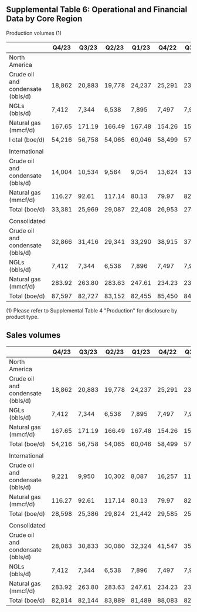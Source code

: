 ## Supplemental Table 6: Operational and Financial Data by Core Region

Production volumes (1)

|                                   | Q4/23  | Q3/23  | Q2/23  | Q1/23  | Q4/22  | Q3/22  | Q2/22  | Q1/22  | Q4/21  | Q3/21  | Q2/21  | Q1/21  |
|-----------------------------------|--------|--------|--------|--------|--------|--------|--------|--------|--------|--------|--------|--------|
| North America                     |        |        |        |        |        |        |        |        |        |        |        |        |
| Crude oil and condensate (bbls/d) | 18,862 | 20,883 | 19,778 | 24,237 | 25,291 | 23,898 | 24,801 | 23,571 | 23,846 | 24,757 | 24,316 | 24,645 |
| NGLs (bbls/d)                     | 7,412  | 7,344  | 6,538  | 7,895  | 7,497  | 7,901  | 8,113  | 8,342  | 8,461  | 8,068  | 8,695  | 8,074  |
| Natural gas (mmcf/d)              | 167.65 | 171.19 | 166.49 | 167.48 | 154.26 | 152.07 | 150.68 | 148.11 | 137.93 | 145.18 | 152.06 | 144.36 |
| l otal (boe/d)                    | 54,216 | 56,758 | 54,065 | 60,046 | 58,499 | 57,142 | 58,027 | 56,598 | 55,295 | 57,022 | 58,354 | 56,780 |
|                                   |        |        |        |        |        |        |        |        |        |        |        |        |
| International                     |        |        |        |        |        |        |        |        |        |        |        |        |
| Crude oil and condensate (bbls/d) | 14,004 | 10,534 | 9,564  | 9,054  | 13,624 | 13,419 | 11,983 | 13,519 | 12,419 | 14,020 | 14,037 | 14,560 |
| Natural gas (mmcf/d)              | 116.27 | 92.61  | 117.14 | 80.13  | 79.97  | 82.05  | 89.15  | 96.58  | 100.22 | 81.55  | 83.66  | 89.62  |
| Total (boe/d)                     | 33,381 | 25,969 | 29,087 | 22,408 | 26,953 | 27,095 | 26,840 | 29,616 | 29,123 | 27,612 | 27,981 | 29,495 |
|                                   |        |        |        |        |        |        |        |        |        |        |        |        |
| Consolidated                      |        |        |        |        |        |        |        |        |        |        |        |        |
| Crude oil and condensate (bbls/d) | 32,866 | 31,416 | 29,341 | 33,290 | 38,915 | 37,315 | 36,784 | 37,090 | 36,264 | 38,777 | 38,354 | 39,204 |
| NGLs (bbls/d)                     | 7,412  | 7,344  | 6,538  | 7,896  | 7,497  | 7,901  | 8,113  | 8,342  | 8,461  | 8,068  | 8,695  | 8,074  |
| Natural gas (mmcf/d)              | 283.92 | 263.80 | 283.63 | 247.61 | 234.23 | 234.12 | 239.83 | 244.69 | 238.16 | 226.73 | 235.72 | 233.98 |
| Total (boe/d)                     | 87,597 | 82,727 | 83,152 | 82,455 | 85,450 | 84,237 | 84,868 | 86,213 | 84,417 | 84,633 | 86,335 | 86,276 |

(1) Please refer to Supplemental Table 4 "Production" for disclosure by product type.

## Sales volumes

|                                   | Q4/23  | Q3/23  | Q2/23  | Q1/23  | Q4/22  | Q3/22  | Q2/22  | Q1/22  | Q4/21  | Q3/21  | Q2/21  | Q1/21  |
|-----------------------------------|--------|--------|--------|--------|--------|--------|--------|--------|--------|--------|--------|--------|
| North America                     |        |        |        |        |        |        |        |        |        |        |        |        |
| Crude oil and condensate (bbls/d) | 18,862 | 20,883 | 19,778 | 24,237 | 25,291 | 23,897 | 24,801 | 23,571 | 23,845 | 24,757 | 24,316 | 24,645 |
| NGLs (bbls/d)                     | 7,412  | 7,344  | 6,538  | 7,895  | 7,497  | 7,901  | 8,113  | 8,342  | 8,461  | 8,068  | 8,695  | 8,074  |
| Natural gas (mmcf/d)              | 167.65 | 171.19 | 166.49 | 167.48 | 154.26 | 152.07 | 150.68 | 148.11 | 137.93 | 145.18 | 152.06 | 144.36 |
| Total (boe/d)                     | 54,216 | 56,758 | 54,065 | 60,046 | 58,499 | 57,142 | 58,027 | 56,598 | 55,295 | 57,022 | 58,354 | 56,780 |
|                                   |        |        |        |        |        |        |        |        |        |        |        |        |
| International                     |        |        |        |        |        |        |        |        |        |        |        |        |
| Crude oil and condensate (bbls/d) | 9,221  | 9,950  | 10,302 | 8,087  | 16,257 | 11,493 | 11,720 | 12,615 | 13,985 | 15,227 | 13,859 | 11,421 |
| Natural gas (mmcf/d)              | 116.27 | 92.61  | 117.14 | 80.13  | 79.97  | 82.05  | 89.15  | 96.58  | 100.22 | 81.55  | 83.66  | 89.62  |
| Total (boe/d)                     | 28,598 | 25,386 | 29,824 | 21,442 | 29,585 | 25,169 | 26,578 | 28,712 | 30,689 | 28,820 | 27,802 | 26,357 |
|                                   |        |        |        |        |        |        |        |        |        |        |        |        |
| Consolidated                      |        |        |        |        |        |        |        |        |        |        |        |        |
| Crude oil and condensate (bbls/d) | 28,083 | 30,833 | 30,080 | 32,324 | 41,547 | 35,391 | 36,522 | 36,186 | 37,830 | 39,985 | 38,174 | 36,066 |
| NGLs (bbls/d)                     | 7,412  | 7,344  | 6,538  | 7,896  | 7,497  | 7,901  | 8,113  | 8,342  | 8,461  | 8,068  | 8,695  | 8,074  |
| Natural gas (mmcf/d)              | 283.92 | 263.80 | 283.63 | 247.61 | 234.23 | 234.12 | 239.83 | 244.69 | 238.16 | 226.73 | 235.72 | 233.98 |
| Total (boe/d)                     | 82,814 | 82,144 | 83,889 | 81,489 | 88,083 | 82,312 | 84,607 | 85,310 | 85,984 | 85,841 | 86,156 | 83,138 |